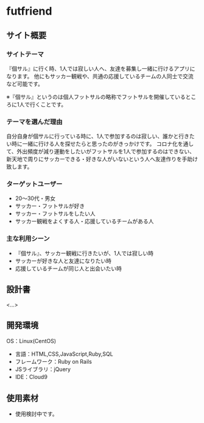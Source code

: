 
# futfriend

## サイト概要

### サイトテーマ

『個サル』に行く時、1人では寂しい人へ、友達を募集し一緒に行けるアプリになります。
他にもサッカー観戦や、共通の応援しているチームの人同士で交流など可能です。


※『個サル』というのは個人フットサルの略称でフットサルを開催しているところに1人で行くことです。

### テーマを選んだ理由

自分自身が個サルに行っている時に、1人で参加するのは寂しい、誰かと行きたい時に一緒に行ける人を探せたらと思ったのがきっかけです。
コロナ化を通して、外出頻度が減り運動をしたいがフットサルを1人で参加するのはできない、
新天地で周りにサッカーできる・好きな人がいないという人へ友達作りを手助け致します。


### ターゲットユーザー

- 20〜30代・男女
- サッカー・フットサルが好き
- サッカー・フットサルをしたい人
- サッカー観戦をよくする人・応援しているチームがある人

### 主な利用シーン

- 『個サル』、サッカー観戦に行きたいが、1人では寂しい時
- サッカーが好きな人と友達になりたい時
- 応援しているチームが同じ人と出会いたい時

## 設計書
<...>

## 開発環境
 OS：Linux(CentOS)
- 言語：HTML,CSS,JavaScript,Ruby,SQL
- フレームワーク：Ruby on Rails
- JSライブラリ：jQuery
- IDE：Cloud9

## 使用素材
- 使用検討中です。